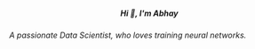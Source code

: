 <h5 align="center">Hi 👋, I'm Abhay</h5>
<h6>A passionate Data Scientist, who loves training neural networks.</h6>
